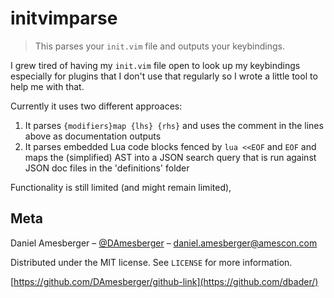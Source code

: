 # initvimparse
> This parses your `init.vim` file and outputs your keybindings.

I grew tired of having my `init.vim` file open to look up my keybindings especially for plugins that I don't use that regularly so I wrote a little tool to help me with that.

Currently it uses two different approaces:
1. It parses `{modifiers}map {lhs} {rhs}` and uses the comment in the lines above as documentation outputs
2. It parses embedded Lua code blocks fenced by `lua <<EOF` and `EOF` and maps the (simplified) AST into a JSON search query that is run against JSON doc files in the 'definitions' folder

Functionality is still limited (and might remain limited), 


## Meta

Daniel Amesberger – [@DAmesberger](https://twitter.com/DAmesberger) – daniel.amesberger@amescon.com

Distributed under the MIT license. See ``LICENSE`` for more information.

[https://github.com/DAmesberger/github-link](https://github.com/dbader/)

